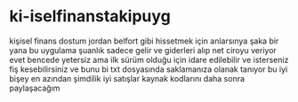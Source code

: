# ki-iselfinanstakipuyg
kişisel finans dostum jordan belfort gibi hissetmek için anlarsınya
şaka bir yana bu uygulama şuanlık sadece gelir ve giderleri alıp net ciroyu veriyor evet bencede yetersiz ama ilk sürüm olduğu için idare edilebilir ve isterseniz fiş kesebilirsiniz ve bunu bi txt dosyasında saklamanıza olanak tanıyor bu iyi bişey en azından şimdilik iyi satışlar 
kaynak kodlarını daha sonra paylaşacağım
